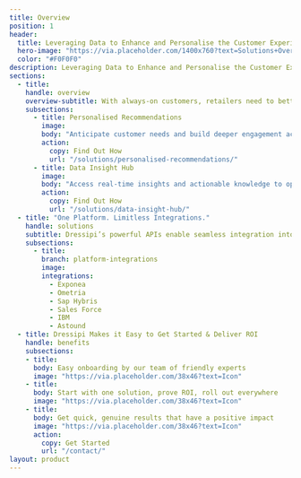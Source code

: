 ```yaml
---
title: Overview
position: 1
header:
  title: Leveraging Data to Enhance and Personalise the Customer Experience
  hero-image: "https://via.placeholder.com/1400x760?text=Solutions+Overview+page+banner"
  color: "#F0F0F0"
description: Leveraging Data to Enhance and Personalise the Customer Experience
sections:
  - title:
    handle: overview
    overview-subtitle: With always-on customers, retailers need to better understand their preferences, anticipate demand faster and personalise all touch points to stay ahead. The ability to ingest, cleanse, and augment huge quantities of data from multiple sources is at the very heart of the Dressipi Revenue Optimisation Platform.
    subsections:
      - title: Personalised Recommendations
        image:
        body: "Anticipate customer needs and build deeper engagement across every touchpoint: online, instore, in app and email."
        action:
          copy: Find Out How
          url: "/solutions/personalised-recommendations/"
      - title: Data Insight Hub
        image:
        body: "Access real-time insights and actionable knowledge to optimise value at each step of the merchandising and buying process."
        action:
          copy: Find Out How
          url: "/solutions/data-insight-hub/"
  - title: "One Platform. Limitless Integrations."
    handle: solutions
    subtitle: Dressipi’s powerful APIs enable seamless integration into existing enterprise platforms so you can quickly drive profitable growth across the entire value chain
    subsections:
      - title:
        branch: platform-integrations
        image:
        integrations:
          - Exponea
          - Ometria
          - Sap Hybris
          - Sales Force
          - IBM
          - Astound
  - title: Dressipi Makes it Easy to Get Started & Deliver ROI
    handle: benefits
    subsections:
    - title: 
      body: Easy onboarding by our team of friendly experts
      image: "https://via.placeholder.com/38x46?text=Icon"
    - title: 
      body: Start with one solution, prove ROI, roll out everywhere
      image: "https://via.placeholder.com/38x46?text=Icon"
    - title: 
      body: Get quick, genuine results that have a positive impact
      image: "https://via.placeholder.com/38x46?text=Icon"
      action:
        copy: Get Started
        url: "/contact/"
layout: product
---
```


